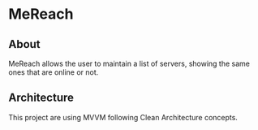 # MeReach

## About

MeReach allows the user to maintain a list of servers, showing the same ones that are online or not.

## Architecture

This project are using MVVM following Clean Architecture concepts.
